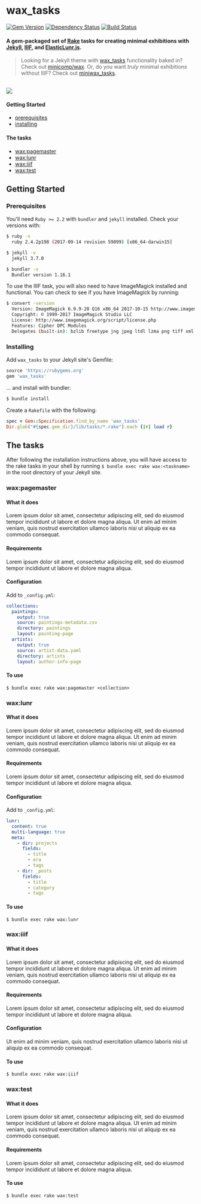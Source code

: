 # wax_tasks
[![Gem Version](https://badge.fury.io/rb/wax_tasks.svg)](https://badge.fury.io/rb/wax_tasks) [![Dependency Status](https://gemnasium.com/badges/github.com/mnyrop/wax_tasks.svg)](https://gemnasium.com/github.com/mnyrop/wax_tasks) [![Build Status](https://travis-ci.org/mnyrop/wax_tasks.svg?branch=rubocop)](https://travis-ci.org/mnyrop/wax_tasks)

#### A gem-packaged set of [Rake](https://ruby.github.io/rake/) tasks for creating minimal exhibitions with [Jekyll](https://jekyllrb.com/), [IIIF](http://iiif.io), and [ElasticLunr.js](http://elasticlunr.com/).

> Looking for a Jekyll theme with [wax_tasks]() functionality baked in? Check out [minicomp/wax](https://minicomp.github.io/wax/). Or, do you want *truly* minimal exhibitions without IIIF? Check out [miniwax_tasks](https://github.com/mnyrop/miniwax_tasks).

<br>
<img src="https://github.com/mnyrop/wax_tasks/blob/master/wax_screen.gif"/>

#### Getting Started
- [prerequisites](#prerequisites)
- [installing](#installing)
#### The tasks
- [wax:pagemaster](#waxpagemaster)
- [wax:lunr](#waxlunr)
- [wax:iiif](#waxiiif)
- [wax:test](#waxtest)


## Getting Started

### Prerequisites

You'll need `Ruby >= 2.2` with `bundler` and `jekyll` installed. Check your versions with:
```bash
$ ruby -v
  ruby 2.4.2p198 (2017-09-14 revision 59899) [x86_64-darwin15]

$ jekyll -v
  jekyll 3.7.0

$ bundler -v
  Bundler version 1.16.1
```

To use the IIIF task, you will also need to have ImageMagick installed and functional. You can check to see if you have ImageMagick by running:
```bash
$ convert -version
  Version: ImageMagick 6.9.9-20 Q16 x86_64 2017-10-15 http://www.imagemagick.org
  Copyright: © 1999-2017 ImageMagick Studio LLC
  License: http://www.imagemagick.org/script/license.php
  Features: Cipher DPC Modules
  Delegates (built-in): bzlib freetype jng jpeg ltdl lzma png tiff xml zlib
```

### Installing

Add `wax_tasks` to your Jekyll site's Gemfile:

```ruby
source 'https://rubygems.org'
gem 'wax_tasks'
```

... and install with bundler:

```bash
$ bundle install
```

Create a `Rakefile` with the following:
```ruby
spec = Gem::Specification.find_by_name 'wax_tasks'
Dir.glob("#{spec.gem_dir}/lib/tasks/*.rake").each {|r| load r}
```

## The tasks

After following the installation instructions above, you will have access to the rake tasks in your shell by running `$ bundle exec rake wax:<taskname>` in the root directory of your Jekyll site.


### wax:pagemaster

#### What it does
Lorem ipsum dolor sit amet, consectetur adipiscing elit, sed do eiusmod tempor incididunt ut labore et dolore magna aliqua. Ut enim ad minim veniam, quis nostrud exercitation ullamco laboris nisi ut aliquip ex ea commodo consequat.

#### Requirements
Lorem ipsum dolor sit amet, consectetur adipiscing elit, sed do eiusmod tempor incididunt ut labore et dolore magna aliqua.

#### Configuration

Add to `_config.yml`:
```yaml
collections:
  paintings:
    output: true
    source: paintings-metadata.csv
    directory: paintings
    layout: painting-page
  artists:
    output: true
    source: artist-data.yaml
    directory: artists
    layout: author-info-page
```

#### To use
`$ bundle exec rake wax:pagemaster <collection>`

### wax:lunr

#### What it does
Lorem ipsum dolor sit amet, consectetur adipiscing elit, sed do eiusmod tempor incididunt ut labore et dolore magna aliqua. Ut enim ad minim veniam, quis nostrud exercitation ullamco laboris nisi ut aliquip ex ea commodo consequat.

#### Requirements
Lorem ipsum dolor sit amet, consectetur adipiscing elit, sed do eiusmod tempor incididunt ut labore et dolore magna aliqua.

#### Configuration

Add to `_config.yml`:
```yaml
lunr:
  content: true
  multi-language: true
  meta:
    - dir: projects
      fields:
        - title
        - era
        - tags
    - dir: _posts
      fields:
        - title
        - category
        - tags
```

#### To use
`$ bundle exec rake wax:lunr`

### wax:iiif

#### What it does
Lorem ipsum dolor sit amet, consectetur adipiscing elit, sed do eiusmod tempor incididunt ut labore et dolore magna aliqua. Ut enim ad minim veniam, quis nostrud exercitation ullamco laboris nisi ut aliquip ex ea commodo consequat.

#### Requirements
Lorem ipsum dolor sit amet, consectetur adipiscing elit, sed do eiusmod tempor incididunt ut labore et dolore magna aliqua.


#### Configuration
Ut enim ad minim veniam, quis nostrud exercitation ullamco laboris nisi ut aliquip ex ea commodo consequat.

#### To use
`$ bundle exec rake wax:iiif`

### wax:test

#### What it does
Lorem ipsum dolor sit amet, consectetur adipiscing elit, sed do eiusmod tempor incididunt ut labore et dolore magna aliqua. Ut enim ad minim veniam, quis nostrud exercitation ullamco laboris nisi ut aliquip ex ea commodo consequat.

#### Requirements
Lorem ipsum dolor sit amet, consectetur adipiscing elit, sed do eiusmod tempor incididunt ut labore et dolore magna aliqua.

#### To use
`$ bundle exec rake wax:test`
